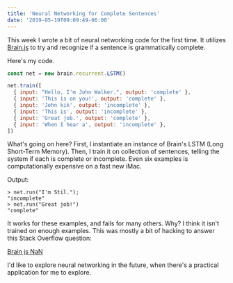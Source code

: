 ```yaml
---
title: 'Neural Networking for Complete Sentences'
date: '2019-05-19T09:09:49-06:00'
---
```


This week I wrote a bit of neural networking code for the first time. It
utilizes [Brain.js](https://github.com/BrainJS/brain.js) to try and recognize
if a sentence is grammatically complete.

Here's my code.

```javascript
const net = new brain.recurrent.LSTM()

net.train([
  { input: "Hello, I'm John Walker.", output: 'complete' },
  { input: 'This is on you!', output: 'complete' },
  { input: 'John kik', output: 'incomplete' },
  { input: 'This is', output: 'incomplete' },
  { input: 'Great job.', output: 'complete' },
  { input: 'When I hear a', output: 'incomplete' },
])
```

What's going on here? First, I instantiate an instance of Brain's LSTM (Long
Short-Term Memory). Then, I train it on collection of sentences, telling the
system if each is complete or incomplete. Even six examples is computationally
expensive on a fast new iMac.

Output:

```
> net.run("I'm Stil.");
"incomplete"
> net.run("Great job!")
"complete"
```

It works for these examples, and fails for many others. Why? I think it isn't
trained on enough examples. This was mostly a bit of hacking to answer this
Stack Overflow question:

[Brain js NaN](https://stackoverflow.com/questions/56191600/brain-js-nan-when-predicting-is-a-combination-of-words-is-a-complete-sentence/56193689#56193689)

I'd like to explore neural networking in the future, when there's a practical
application for me to explore.
